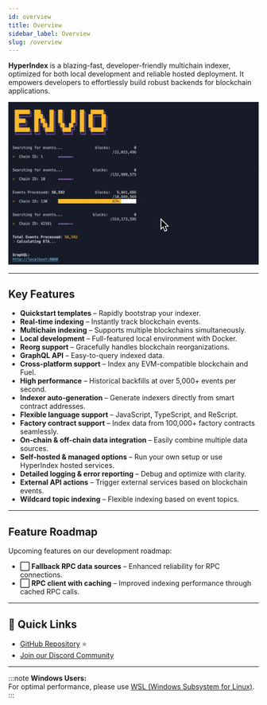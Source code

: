 ```yaml
---
id: overview
title: Overview
sidebar_label: Overview
slug: /overview
---
```


<Head>
  <meta name="og:image" content="/img/preview-banner.png" />
  <meta name="twitter:image" content="/img/preview-banner.png" />
</Head>

**HyperIndex** is a blazing-fast, developer-friendly multichain indexer, optimized for both local development and reliable hosted deployment. It empowers developers to effortlessly build robust backends for blockchain applications.

![Sync Process](../../static/img/sync.gif)

---

## Key Features

- **Quickstart templates** – Rapidly bootstrap your indexer.
- **Real-time indexing** – Instantly track blockchain events.
- **Multichain indexing** – Supports multiple blockchains simultaneously.
- **Local development** – Full-featured local environment with Docker.
- **Reorg support** – Gracefully handles blockchain reorganizations.
- **GraphQL API** – Easy-to-query indexed data.
- **Cross-platform support** – Index any EVM-compatible blockchain and Fuel.
- **High performance** – Historical backfills at over 5,000+ events per second.
- **Indexer auto-generation** – Generate indexers directly from smart contract addresses.
- **Flexible language support** – JavaScript, TypeScript, and ReScript.
- **Factory contract support** – Index data from 100,000+ factory contracts seamlessly.
- **On-chain & off-chain data integration** – Easily combine multiple data sources.
- **Self-hosted & managed options** – Run your own setup or use HyperIndex hosted services.
- **Detailed logging & error reporting** – Debug and optimize with clarity.
- **External API actions** – Trigger external services based on blockchain events.
- **Wildcard topic indexing** – Flexible indexing based on event topics.

---

## Feature Roadmap

Upcoming features on our development roadmap:

- **⬜ Fallback RPC data sources** – Enhanced reliability for RPC connections.
- **⬜ RPC client with caching** – Improved indexing performance through cached RPC calls.

---

## 🔗 Quick Links

- [GitHub Repository](https://github.com/enviodev/hyperindex) ⭐
- [Join our Discord Community](https://discord.gg/Q9qt8gZ2fX)

---

:::note
**Windows Users:**  
For optimal performance, please use [WSL (Windows Subsystem for Linux)](https://learn.microsoft.com/en-us/windows/wsl/install).
:::

